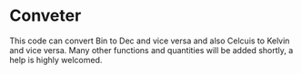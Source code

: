 # Conveter
This code can convert Bin to Dec and vice versa and also Celcuis to Kelvin and vice versa. Many other functions and quantities will be added shortly, a help is highly welcomed.
